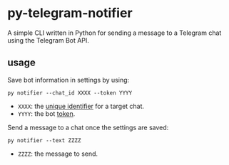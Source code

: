# py-telegram-notifier
A simple CLI written in Python for sending a message to a Telegram chat using the Telegram Bot API.

## usage
Save bot information in settings by using:
    
    py notifier --chat_id XXXX --token YYYY
    
- ```XXXX```: the [unique identifier](https://core.telegram.org/bots/api#sendmessage) for a target chat.
- ```YYYY```: the bot [token](https://core.telegram.org/bots/api#making-requests).

Send a message to a chat once the settings are saved:

    py notifier --text ZZZZ
    
- ```ZZZZ```: the message to send.
